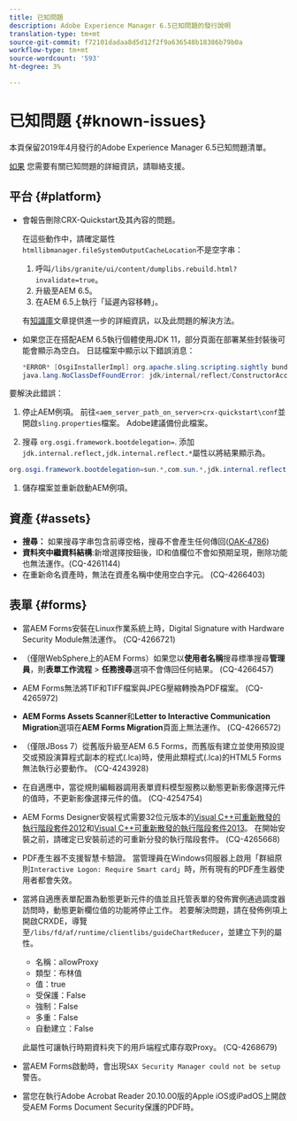 ```yaml
---
title: 已知問題
description: Adobe Experience Manager 6.5已知問題的發行說明
translation-type: tm+mt
source-git-commit: f72101dadaa8d5d12f2f9a636548b18386b79b0a
workflow-type: tm+mt
source-wordcount: '593'
ht-degree: 3%

---
```



# 已知問題 {#known-issues}

本頁保留2019年4月發行的Adobe Experience Manager 6.5已知問題清單。

[如果](https://helpx.adobe.com/tw/support/experience-manager.html) 您需要有關已知問題的詳細資訊，請聯絡支援。

## 平台 {#platform}

* 會報告刪除CRX-Quickstart及其內容的問題。

   在這些動作中，請確定屬性`htmllibmanager.fileSystemOutputCacheLocation`不是空字串：

   1. 呼叫`/libs/granite/ui/content/dumplibs.rebuild.html?invalidate=true`。
   2. 升級至AEM 6.5。
   3. 在AEM 6.5上執行「延遲內容移轉」。

   有[知識庫](https://helpx.adobe.com/experience-manager/kb/avoid-crx-quickstart-deletion-in-aem-6-5.html)文章提供進一步的詳細資訊，以及此問題的解決方法。

* 如果您正在搭配AEM 6.5執行個體使用JDK 11，部分頁面在部署某些封裝後可能會顯示為空白。 日誌檔案中顯示以下錯誤消息：

   ```java
   *ERROR* [OsgiInstallerImpl] org.apache.sling.scripting.sightly bundle org.apache.sling.scripting.sightly:1.1.2.1_4_0 (558)[org.apache.sling.scripting.sightly.impl.engine.extension.use.JavaUseProvider(3345)] : Error during instantiation of the implementation object (java.lang.NoClassDefFoundError: jdk/internal/reflect/ConstructorAccessorImpl)
   java.lang.NoClassDefFoundError: jdk/internal/reflect/ConstructorAccessorImpl
   ```

要解決此錯誤：

1. 停止AEM例項。 前往`<aem_server_path_on_server>crx-quickstart\conf`並開啟`sling.properties`檔案。 Adobe建議備份此檔案。

1. 搜尋 `org.osgi.framework.bootdelegation=`. 添加`jdk.internal.reflect,jdk.internal.reflect.*`屬性以將結果顯示為。

```java
org.osgi.framework.bootdelegation=sun.*,com.sun.*,jdk.internal.reflect,jdk.internal.reflect.*
```

1. 儲存檔案並重新啟動AEM例項。

## 資產 {#assets}

* **搜尋：** 如果搜尋字串包含前導空格，搜尋不會產生任何傳回([OAK-4786](https://issues.apache.org/jira/browse/OAK-4786))
* **資料夾中繼資料結構**:新增選擇按鈕後，ID和值欄位不會如預期呈現，刪除功能也無法運作。(CQ-4261144)
* 在重新命名資產時，無法在資產名稱中使用空白字元。 (CQ-4266403)

## 表單 {#forms}

* 當AEM Forms安裝在Linux作業系統上時，Digital Signature with Hardware Security Module無法運作。 (CQ-4266721)
* （僅限WebSphere上的AEM Forms）如果您以&#x200B;**使用者名稱**&#x200B;搜尋標準搜尋&#x200B;**管理員**，則&#x200B;**表單工作流程** > **任務搜尋**&#x200B;選項不會傳回任何結果。 (CQ-4266457)

* AEM Forms無法將TIF和TIFF檔案與JPEG壓縮轉換為PDF檔案。 (CQ-4265972)
* **AEM Forms Assets Scanner**&#x200B;和&#x200B;**Letter to Interactive Communication Migration**&#x200B;選項在&#x200B;**AEM Forms Migration**&#x200B;頁面上無法運作。 (CQ-4266572)

* （僅限JBoss 7）從舊版升級至AEM 6.5 Forms，而舊版有建立並使用預設提交或預設演算程式副本的程式(.lca)時，使用此類程式(.lca)的HTML5 Forms無法執行必要動作。 (CQ-4243928)
* 在自適應中，當從規則編輯器調用表單資料模型服務以動態更新影像選擇元件的值時，不更新影像選擇元件的值。 (CQ-4254754)
* AEM Forms Designer安裝程式需要32位元版本的[Visual C++可重新散發的執行階段套件2012](https://support.microsoft.com/en-in/help/2977003/the-latest-supported-visual-c-downloads)和[Visual C++可重新散發的執行階段套件2013](https://support.microsoft.com/en-in/help/3179560/update-for-visual-c-2013-and-visual-c-redistributable-package)。 在開始安裝之前，請確定已安裝前述的可重新分發的執行階段套件。 (CQ-4265668)

* PDF產生器不支援智慧卡驗證。  當管理員在Windows伺服器上啟用「群組原則`Interactive Logon: Require Smart card`」時，所有現有的PDF產生器使用者都會失效。

* 當將自適應表單配置為動態更新元件的值並且托管表單的發佈實例通過調度器訪問時，動態更新欄位值的功能將停止工作。 若要解決問題，請在發佈例項上開啟CRXDE，導覽至`/libs/fd/af/runtime/clientlibs/guideChartReducer`，並建立下列的屬性。

   * 名稱：allowProxy
   * 類型：布林值
   * 值：true
   * 受保護：False
   * 強制：False
   * 多重：False
   * 自動建立：False

   此屬性可讓執行時期資料夾下的用戶端程式庫存取Proxy。 (CQ-4268679)

* 當AEM Forms啟動時，會出現`SAX Security Manager could not be setup`警告。
* 當您在執行Adobe Acrobat Reader 20.10.00版的Apple iOS或iPadOS上開啟受AEM Forms Document Security保護的PDF時。

